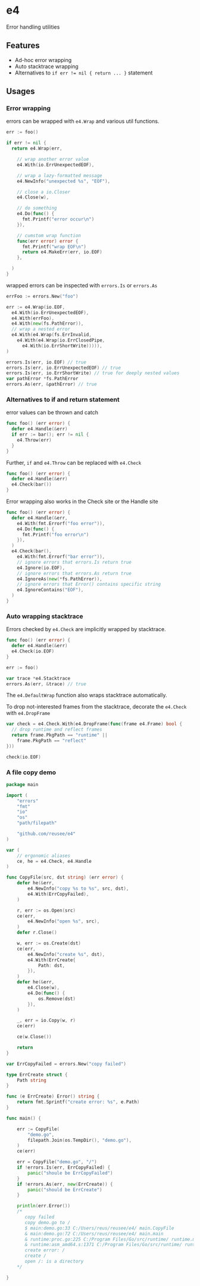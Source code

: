 # e4
Error handling utilities

## Features

* Ad-hoc error wrapping
* Auto stacktrace wrapping
* Alternatives to `if err != nil { return ... }` statement

## Usages

### Error wrapping

errors can be wrapped with `e4.Wrap` and various util functions.

```go
err := foo()

if err != nil {
  return e4.Wrap(err,

    // wrap another error value
    e4.With(io.ErrUnexpectedEOF),

    // wrap a lazy-formatted message
    e4.NewInfo("unexpected %s", "EOF"),

    // close a io.Closer
    e4.Close(w),

    // do something
    e4.Do(func() {
      fmt.Printf("error occur\n")
    }),

    // cumstom wrap function
    func(err error) error {
      fmt.Printf("wrap EOF\n")
      return e4.MakeErr(err, io.EOF)
    },

  )
}
```

wrapped errors can be inspected with `errors.Is` or `errors.As`

```go
errFoo := errors.New("foo")

err := e4.Wrap(io.EOF,
  e4.With(io.ErrUnexpectedEOF),
  e4.With(errFoo),
  e4.With(new(fs.PathError)),
  // wrap a nested error
  e4.With(e4.Wrap(fs.ErrInvalid,
    e4.With(e4.Wrap(io.ErrClosedPipe,
      e4.With(io.ErrShortWrite))))),
)

errors.Is(err, io.EOF) // true
errors.Is(err, io.ErrUnexpectedEOF) // true
errors.Is(err, io.ErrShortWrite) // true for deeply nested values
var pathError *fs.PathError
errors.As(err, &pathError) // true
```

### Alternatives to if and return statement 

error values can be thrown and catch

```go
func foo() (err error) {
  defer e4.Handle(&err)
  if err := bar(); err != nil {
    e4.Throw(err)
  }
}
```

Further, `if` and `e4.Throw` can be replaced with `e4.Check`

```go
func foo() (err error) {
  defer e4.Handle(&err)
  e4.Check(bar())
}
```

Error wrapping also works in the Check site or the Handle site

```go
func foo() (err error) {
  defer e4.Handle(&err,
    e4.With(fmt.Errorf("foo error")),
    e4.Do(func() {
      fmt.Printf("foo error\n")
    }),
  )
  e4.Check(bar(),
    e4.With(fmt.Errorf("bar error")),
    // ignore errors that errors.Is return true
    e4.Ignore(io.EOF),
    // ignore errors that errors.As return true
    e4.IgnoreAs(new(*fs.PathError)),
    // ignore errors that Error() contains specific string
    e4.IgnoreContains("EOF"),
  )
}
```

### Auto wrapping stacktrace

Errors checked by `e4.Check` are implicitly wrapped by stacktrace.

```go
func foo() (err error) {
  defer e4.Handle(&err)
  e4.Check(io.EOF)
}

err := foo()

var trace *e4.Stacktrace
errors.As(err, &trace) // true

```

The `e4.DefaultWrap` function also wraps stacktrace automatically.

To drop not-interested frames from the stacktrace, decorate the `e4.Check` with `e4.DropFrame`

```go
var check = e4.Check.With(e4.DropFrame(func(frame e4.Frame) bool {
  // drop runtime and reflect frames
  return frame.PkgPath == "runtime" || 
    frame.PkgPath == "reflect"
}))

check(io.EOF)
```

### A file copy demo

```go
package main

import (
	"errors"
	"fmt"
	"io"
	"os"
	"path/filepath"

	"github.com/reusee/e4"
)

var (
	// ergonomic aliases
	ce, he = e4.Check, e4.Handle
)

func CopyFile(src, dst string) (err error) {
	defer he(&err,
		e4.NewInfo("copy %s to %s", src, dst),
		e4.With(ErrCopyFailed),
	)

	r, err := os.Open(src)
	ce(err,
		e4.NewInfo("open %s", src),
	)
	defer r.Close()

	w, err := os.Create(dst)
	ce(err,
		e4.NewInfo("create %s", dst),
		e4.With(ErrCreate{
			Path: dst,
		}),
	)
	defer he(&err,
		e4.Close(w),
		e4.Do(func() {
			os.Remove(dst)
		}),
	)

	_, err = io.Copy(w, r)
	ce(err)

	ce(w.Close())

	return
}

var ErrCopyFailed = errors.New("copy failed")

type ErrCreate struct {
	Path string
}

func (e ErrCreate) Error() string {
	return fmt.Sprintf("create error: %s", e.Path)
}

func main() {

	err := CopyFile(
		"demo.go",
		filepath.Join(os.TempDir(), "demo.go"),
	)
	ce(err)

	err = CopyFile("demo.go", "/")
	if !errors.Is(err, ErrCopyFailed) {
		panic("shoule be ErrCopyFailed")
	}
	if !errors.As(err, new(ErrCreate)) {
		panic("should be ErrCreate")
	}

	println(err.Error())
	/*
	   copy failed
	   copy demo.go to /
	   $ main:demo.go:33 C:/Users/reus/reusee/e4/ main.CopyFile
	   & main:demo.go:72 C:/Users/reus/reusee/e4/ main.main
	   & runtime:proc.go:225 C:/Program Files/Go/src/runtime/ runtime.main
	   & runtime:asm_amd64.s:1371 C:/Program Files/Go/src/runtime/ runtime.goexit
	   create error: /
	   create /
	   open /: is a directory
	*/

}
```
